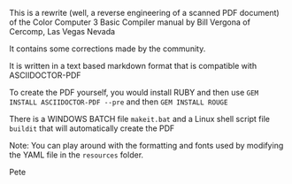 This is a rewrite (well, a reverse engineering of a scanned PDF document) of the Color Computer 3 Basic Compiler manual by Bill Vergona of Cercomp, Las Vegas Nevada

It contains some corrections made by the community.

It is written in a text based markdown format that is compatible with ASCIIDOCTOR-PDF 

To create the PDF yourself, you would install RUBY and then use `GEM INSTALL ASCIIDOCTOR-PDF --pre` and then `GEM INSTALL ROUGE`

There is a WINDOWS BATCH file `makeit.bat` and a Linux shell script file `buildit` that will automatically create the PDF

Note: You can play around with the formatting and fonts used by modifying the YAML file in the `resources` folder.

Pete 